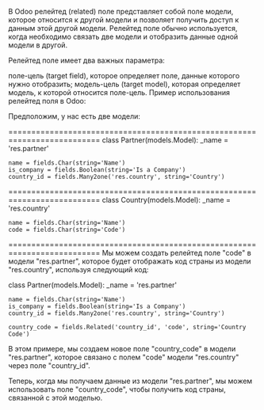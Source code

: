 
В Odoo релейтед (related) поле представляет собой поле модели, которое относится к другой модели
 и позволяет получить доступ к данным этой другой модели. 
Релейтед поле обычно используется,
 когда необходимо связать две модели и отобразить данные одной модели в другой.

Релейтед поле имеет два важных параметра:

поле-цель (target field), которое определяет поле, данные которого нужно отобразить;
модель-цель (target model), которая определяет модель, к которой относится поле-цель.
Пример использования релейтед поля в Odoo:

Предположим, у нас есть две модели:

==========================================================================
class Partner(models.Model):
    _name = 'res.partner'

    name = fields.Char(string='Name')
    is_company = fields.Boolean(string='Is a Company')
    country_id = fields.Many2one('res.country', string='Country')

==========================================================================
class Country(models.Model):
    _name = 'res.country'

    name = fields.Char(string='Name')
    code = fields.Char(string='Code')

==========================================================================
Мы можем создать релейтед поле "code" в модели "res.partner", которое будет отображать код страны из модели "res.country", используя следующий код:

class Partner(models.Model):
    _name = 'res.partner'

    name = fields.Char(string='Name')
    is_company = fields.Boolean(string='Is a Company')
    country_id = fields.Many2one('res.country', string='Country')

    country_code = fields.Related('country_id', 'code', string='Country Code')

В этом примере, мы создаем новое поле "country_code" в модели "res.partner", которое связано с полем "code" модели "res.country" через поле "country_id".

Теперь, когда мы получаем данные из модели "res.partner", мы можем использовать поле "country_code", чтобы получить код страны, связанной с этой моделью.